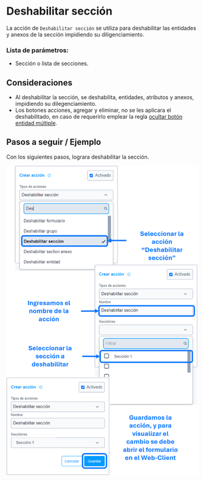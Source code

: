 # Deshabilitar sección

La acción de ``Deshabilitar sección`` se utiliza para deshabilitar las entidades y anexos de la sección impidiendo su diligenciamiento.

### Lista de parámetros:
- Sección o lista de secciones.

## Consideraciones 
- Al deshabilitar la sección, se deshabilita, entidades, atributos y anexos, impidiendo su dilegenciamiento.
- Los botones acciones, agregar y eliminar, no se les aplicara el deshabilitado, en caso de requerirlo emplear la regla [ocultar botón entidad múltiple]().

## Pasos a seguir / Ejemplo
Con los siguientes pasos, lograra deshabilitar la sección.

![Imagen](./img/disable-section.png)
